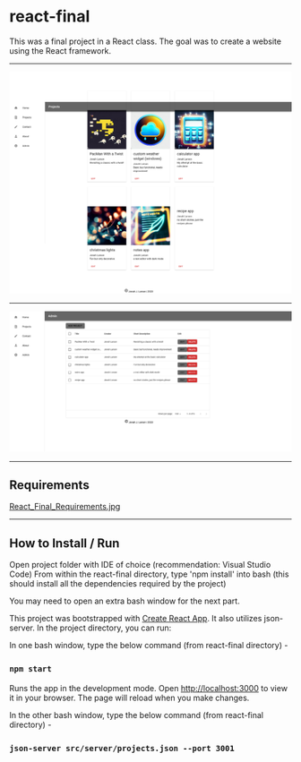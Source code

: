 # react-final

This was a final project in a React class. The goal was to create a website using the React framework. 

- - - - 
![picture alt](react_app_projects.png "The Projects Page")
- - - -
![picture alt](react_app_admin.png "The Admin Page")
- - - -

## Requirements

[React_Final_Requirements.jpg](React_Final_Requirements.jpg "React_Final_Requirements.jpg")

- - - - 
## How to Install / Run

Open project folder with IDE of choice (recommendation: Visual Studio Code)
From within the react-final directory, type 'npm install' into bash (this should install all the dependencies required by the project)

You may need to open an extra bash window for the next part.

This project was bootstrapped with [Create React App](https://github.com/facebook/create-react-app). It also utilizes json-server.
In the project directory, you can run:

In one bash window, type the below command (from react-final directory) - 
### `npm start`

Runs the app in the development mode.
Open [http://localhost:3000](http://localhost:3000) to view it in your browser.
The page will reload when you make changes.

In the other bash window, type the below command (from react-final directory) -
### `json-server src/server/projects.json --port 3001`